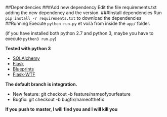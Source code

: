 ##Dependencies
###Add new dependency
Edit the file requirements.txt adding the new dependency and the version.
###Install dependencies
Run `pip install -r requirements.txt` to download the dependencies
##Running
Execute `python run.py` et voilà from inside the `app/` folder.

(if you have installed both python 2.7 and python 3, maybe you have to execute `python3 run.py`)

**Tested with python 3**

- [SQLAlchemy](http://flask-sqlalchemy.pocoo.org/2.1/quickstart/)
- [Flask](http://flask.pocoo.org/)
- [Blueprints](http://flask.pocoo.org/docs/0.10/blueprints/)
- [Flask-WTF](https://flask-wtf.readthedocs.org/en/latest/)

**The default branch is integration.**

- New feature: git checkout -b feature/nameofyourfeature
- Bugfix: git checkout -b bugfix/nameofthefix

**If you push to master, I will find you and I will kill you**
